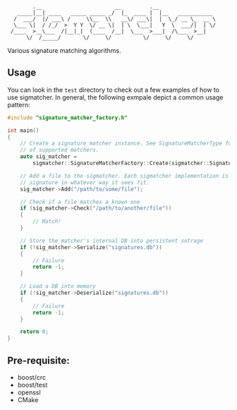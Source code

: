            .__                       __         .__                  
       _____|__| ____   _____ _____ _/  |_  ____ |  |__   ___________ 
      /  ___/  |/ ___\ /     \\__  \\   __\/ ___\|  |  \_/ __ \_  __ \
      \___ \|  / /_/  >  Y Y  \/ __ \|  | \  \___|   Y  \  ___/|  | \/
     /____  >__\___  /|__|_|  (____  /__|  \___  >___|  /\___  >__|   
          \/  /_____/       \/     \/          \/     \/     \/       

Various signature matching algorithms.

## Usage
You can look in the `test` directory to check out a few examples of how to use sigmatcher.
In general, the following exmpale depict a common usage pattern:
```c++
#include "signature_matcher_factory.h"

int main()
{
    // Create a signature matcher instance. See SignatureMatcherType for a list
    // of supported matchers.
    auto sig_matcher =
        sigmatcher::SignatureMatcherFactory::Create(sigmatcher::SignatureMatcherType::SMT_CRC32);

    // Add a file to the sigmatcher. Each sigmatcher implementation is free to store the file's
    // signature in whatever way it sees fit.
    sig_matcher->Add("/path/to/some/file");

    // Check if a file matches a known one
    if (sig_matcher->Check("/path/to/another/file"))
    {
        // Match!
    }

    // Store the matcher's internal DB into persistent sotrage
    if (!sig_matcher->Serialize("signatures.db"))
    {
        // Failure
        return -1;
    }

    // Load a DB into memory
    if (!sig_matcher->Deserialize("signatures.db"))
    {
        // Failure
        return -1;
    }

    return 0;
}
```

## Pre-requisite:
- boost/crc
- boost/test
- openssl
- CMake
